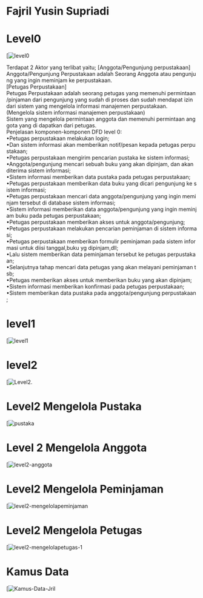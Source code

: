 

# Fajril Yusin Supriadi

# Level0
[![level0](img/level0.png)

Terdapat 2 Aktor yang terlibat yaitu;
 [Anggota/Pengunjung perpustakaan]<br>
 Anggota/Pengunjung Perpustakaan adalah Seorang Anggota atau pengunjung yang ingin meminjam ke perpustakaan.<br> 
 [Petugas Perpustakaan]<br>
 Petugas Perpustakaan adalah seorang petugas yang memenuhi permintaan/pinjaman dari pengunjung yang sudah di proses dan sudah mendapat izin dari sistem yang mengelola informasi manajemen perpustakaan.<br> 
 (Mengelola sistem informasi manajemen perpustakaan)<br> 
 Sistem yang mengelola permintaan anggota dan memenuhi permintaan anggota yang di dapatkan dari petugas.<br> 
 Penjelasan komponen-komponen DFD level 0: 
 •Petugas perpustakaan melakukan login;<br> 
 •Dan sistem informasi akan memberikan notif/pesan kepada petugas perpustakaan;<br> 
 •Petugas perpustakaan mengirim pencarian pustaka ke sistem informasi;<br> 
 •Anggota/pengunjung mencari sebuah buku yang akan dipinjam, dan akan diterima sistem informasi;<br> 
 •Sistem informasi memberikan data pustaka pada petugas perpustakaan;<br> 
 •Petugas perpustakaan memberikan data buku yang dicari pengunjung ke sistem informasi;<br> 
 •Petugas perpustakaan mencari data anggota/pengunjung yang ingin meminjam tersebut di database sistem informasi;<br> 
 •Sistem informasi memberikan data anggota/pengunjung yang ingin meminjam buku pada petugas perpustakaan;<br> 
 •Petugas perpustakaan memberikan akses untuk anggota/pengunjung;<br> 
 •Petugas perpustakaan melakukan pencarian peminjaman di sistem informasi;<br> 
 •Petugas perpustakaan memberikan formulir peminjaman pada sistem informasi untuk diisi tanggal,buku yg dipinjam,dll;<br> 
 •Lalu sistem memberikan data peminjaman tersebut ke petugas perpustakaan;<br> 
 •Selanjutnya tahap mencari data petugas yang akan melayani peminjaman tsb;<br> 
 •Petugas memberikan akses untuk memberikan buku yang akan dipinjam;<br> 
 •Sistem informasi memberikan konfirmasi pada petugas perpustakaan;<br> 
 •Sistem memberikan data pustaka pada anggota/pengunjung perpustakaan;<br>
# level1
[![level1](img/level1.png)

# level2
[![Level2.](img/Level2.png)

# Level2 Mengelola Pustaka
[![pustaka](img/pustaka.png)

# Level 2 Mengelola Anggota
[![level2-anggota](img/level2-anggota.png)

# Level2 Mengelola Peminjaman
[![level2-mengelolapeminjaman](img/level2-mengelolapeminjaman.png)

# Level2 Mengelola Petugas
[![level2-mengelolapetugas-1](img/level2-mengelolapetugas(1).png)

# Kamus Data
[![Kamus-Data-Jril](img/KamusDataJril.png)
